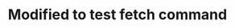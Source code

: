 <html>
<head>
<title>Sample Web Page</title>
</head>
<body>
<center><h1>Modified to test fetch command</h1></center>
</body>
</html>
